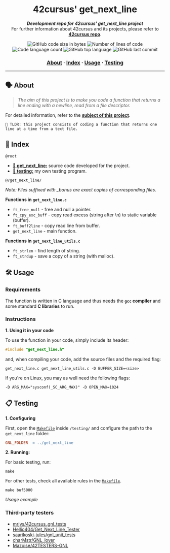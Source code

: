 <h1 align="center">
	42cursus' get_next_line
</h1>

<p align="center">
	<b><i>Development repo for 42cursus' get_next_line project</i></b><br>
	For further information about 42cursus and its projects, please refer to <a href="https://github.com/appinha/42cursus"><b>42cursus repo</b></a>.
</p>

<p align="center">
	<img alt="GitHub code size in bytes" src="https://img.shields.io/github/languages/code-size/appinha/42cursus-01-get_next_line?color=blueviolet" />
	<img alt="Number of lines of code" src="https://img.shields.io/tokei/lines/github/appinha/42cursus-01-get_next_line?color=blueviolet" />
	<img alt="Code language count" src="https://img.shields.io/github/languages/count/appinha/42cursus-01-get_next_line?color=blue" />
	<img alt="GitHub top language" src="https://img.shields.io/github/languages/top/appinha/42cursus-01-get_next_line?color=blue" />
	<img alt="GitHub last commit" src="https://img.shields.io/github/last-commit/appinha/42cursus-01-get_next_line?color=brightgreen" />
</p>

<h3 align="center">
	<a href="#%EF%B8%8F-about">About</a>
	<span> · </span>
	<a href="#-index">Index</a>
	<span> · </span>
	<a href="#%EF%B8%8F-usage">Usage</a>
	<span> · </span>
	<a href="#-testing">Testing</a>
</h3>

---

## 🗣️ About

> _The aim of this project is to make you code a function that returns a line ending with a newline, read from a file descriptor._

For detailed information, refer to the [**subject of this project**](https://github.com/appinha/42cursus/tree/master/_PDFs).

	🚀 TLDR: this project consists of coding a function that returns one line at a time from a text file.

## 📑 Index

`@root`

* [**📁 get_next_line:**](get_next_line/) source code developed for the project.
* [**📁 testing:**](testing/) my own testing program.

`@/get_next_line/`

_Note: Files suffixed with *_bonus* are exact copies of corresponding files._

**Functions in `get_next_line.c`**

* `ft_free_null`	- free and null a pointer.
* `ft_cpy_exc_buff`	- copy read excess (string after \n) to static variable (buffer).
* `ft_buff2line`	- copy read line from buffer.
* `get_next_line`	- main function.

**Functions in `get_next_line_utils.c`**

* `ft_strlen`		- find length of string.
* `ft_strdup`		- save a copy of a string (with malloc).

## 🛠️ Usage

### Requirements

The function is written in C language and thus needs the **`gcc` compiler** and some standard **C libraries** to run.

### Instructions

**1. Using it in your code**

To use the function in your code, simply include its header:

```C
#include "get_next_line.h"
```

and, when compiling your code, add the source files and the required flag:

```shell
get_next_line.c get_next_line_utils.c -D BUFFER_SIZE=<size>
```

If you're on Linux, you may as well need the following flags:

```shell
-D ARG_MAX="sysconf(_SC_ARG_MAX)" -D OPEN_MAX=1024
```

## 📋 Testing

**1. Configuring**

First, open the [`Makefile`](testing/Makefile) inside `/testing/` and configure the path to the `get_next_line` folder:

```Makefile
GNL_FOLDER	= ../get_next_line
```

**2. Running:**

For basic testing, run:

```shell
make
```

For other tests, check all available rules in the [`Makefile`](testing/Makefile).

```shell
make buf5000
```
_Usage example_

### Third-party testers

* [mrjvs/42cursus_gnl_tests](https://github.com/mrjvs/42cursus_gnl_tests)
* [Hellio404/Get_Next_Line_Tester](https://github.com/Hellio404/Get_Next_Line_Tester)
* [saarikoski-jules/gnl_unit_tests](https://github.com/saarikoski-jules/gnl_unit_tests)
* [charMstr/GNL_lover](https://github.com/charMstr/GNL_lover)
* [Mazoise/42TESTERS-GNL](https://github.com/Mazoise/42TESTERS-GNL)
